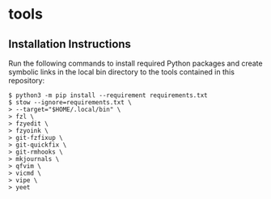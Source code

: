 # tools

## Installation Instructions

Run the following commands to install required Python packages and create
symbolic links in the local bin directory to the tools contained in this
repository:

```
$ python3 -m pip install --requirement requirements.txt
$ stow --ignore=requirements.txt \
> --target="$HOME/.local/bin" \
> fzl \
> fzyedit \
> fzyoink \
> git-fzfixup \
> git-quickfix \
> git-rmhooks \
> mkjournals \
> qfvim \
> vicmd \
> vipe \
> yeet
```

